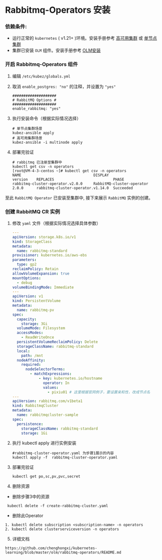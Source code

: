 # Rabbitmq-Operators 安装

### 依赖条件:
- 运行正常的 `kubernetes` ( v1.21+ )环境。安装手册参考 [高可用集群](../install/multinode.md) 或 [单节点集群](../install/all-in-one.md)
- 集群已安装 `OLM` 组件。安装手册参考 [OLM安装](../paas/olm.md)

### 开启 Rabbitmq-Operators 组件
1. 编辑 `/etc/kubez/globals.yml`

2. 取消 `enable_postgres: "no"` 的注释，并设置为 `"yes"`
    ```shell
    ####################
    # RabbitMQ Options #
    ####################
    enable_rabbitmq: "yes"
    ```
3. 执行安装命令（根据实际情况选择）
    ```shell
    # 单节点集群场景
    kubez-ansible apply
    # 高可用集群场景
    kubez-ansible -i multinode apply
    ```
4. 部署完验证
    ```shell
    # rabbitmq 已注册至集群中
    kubectl get csv -n operators
    [root@VM-4-3-centos ~]# kubectl get csv -n operators
    NAME                                 DISPLAY                     version    REPLACES                           PHASE
    rabbitmq-cluster-operator.v2.0.0     RabbitMQ-cluster-operator   2.0.0      rabbitmq-cluster-operator.v1.14.0  Succeeded

至此 `RabbitMQ Operator` 已安装至集群中, 接下来展示 `RabbitMQ` 实例的创建。

### 创建 RabbitMQ CR 实例
1. 修改 `yaml` 文件（根据实际情况选择具体参数）
   ```yaml
   ---
   apiVersion: storage.k8s.io/v1
   kind: StorageClass
   metadata:
     name: rabbitmq-standard
   provisioner: kubernetes.io/aws-ebs
   parameters:
     type: gp2
   reclaimPolicy: Retain
   allowVolumeExpansion: true
   mountOptions:
     - debug
   volumeBindingMode: Immediate
   ---
   apiVersion: v1
   kind: PersistentVolume
   metadata:
     name: rabbitmq-pv
   spec:
     capacity:
       storage: 3Gi
     volumeMode: Filesystem
     accessModes:
       - ReadWriteOnce
     persistentVolumeReclaimPolicy: Delete
     storageClassName: rabbitmq-standard
     local:
       path: /mnt
     nodeAffinity:
       required:
         nodeSelectorTerms:
           - matchExpressions:
               - key: kubernetes.io/hostname
                 operator: In
                 values:
                   - pixiu01 # 这里根据官网例子，要设置亲和性，改成节点名
   ---
   apiVersion: rabbitmq.com/v1beta1
   kind: RabbitmqCluster
   metadata:
     name: rabbitmqcluster-sample
   spec:
     persistence:
       storageClassName: rabbitmq-standard
       storage: 1Gi
   ```
2. 执行 kubectl apply 进行实例安装  
   ```shell
   #rabbitmq-cluster-operator.yaml 为步骤1展示的内容
   kubectl apply -f  rabbitmq-cluster-operator.yaml
   ```
3. 部署完验证
   ```shell
   kubectl get po,sc,pv,pvc,secret
   ```
4. 删除资源
- 删除步骤3中的资源
 ```shell
  kubectl delete -f create-rabbitmq-cluster.yaml
  ```
- 删除此Operator
```shell
1. kubectl delete subscription <subscription-name> -n operators
2. kubectl delete clusterserviceversion -n operators
```
5. 详细文档
```shell
https://github.com/chenghongxi/kubernetes-learning/blob/master/olm/rabbitmq-operators/README.md
```
